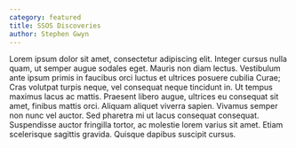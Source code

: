 ```yaml
---
category: featured
title: SSOS Discoveries
author: Stephen Gwyn
---
```


<p>Lorem ipsum dolor sit amet, consectetur adipiscing elit. Integer cursus nulla
  quam, ut semper augue sodales eget. Mauris non diam lectus. Vestibulum ante
  ipsum primis in faucibus orci luctus et ultrices posuere cubilia Curae; Cras
  volutpat turpis neque, vel consequat neque tincidunt in. Ut tempus maximus
  lacus ac mattis. Praesent libero augue, ultrices eu consequat sit amet,
  finibus mattis orci. Aliquam aliquet viverra sapien. Vivamus semper non nunc
  vel auctor. Sed pharetra mi ut lacus consequat consequat. Suspendisse auctor
  fringilla tortor, ac molestie lorem varius sit amet. Etiam scelerisque
  sagittis gravida. Quisque dapibus suscipit cursus. </p>